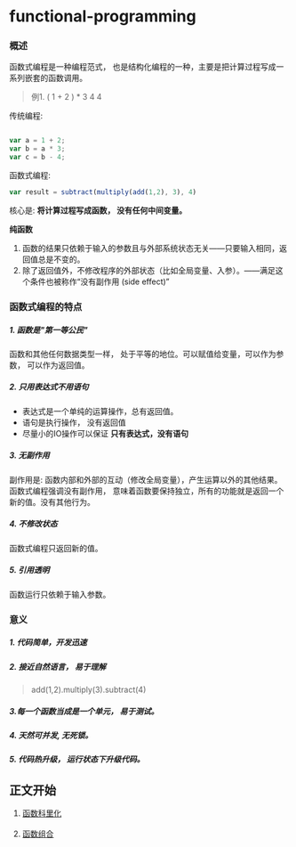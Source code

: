 # functional-programming

### 概述

函数式编程是一种编程范式， 也是结构化编程的一种，主要是把计算过程写成一系列嵌套的函数调用。

 > 例1. ( 1 + 2 ) \* 3 4 4 

传统编程:

```javascript

var a = 1 + 2;
var b = a * 3;
var c = b - 4;

```

函数式编程:

```javascript
var result = subtract(multiply(add(1,2), 3), 4)
```

核心是: **将计算过程写成函数， 没有任何中间变量。**

**纯函数** 
1. 函数的结果只依赖于输入的参数且与外部系统状态无关——只要输入相同，返回值总是不变的。
2. 除了返回值外，不修改程序的外部状态（比如全局变量、入参）。——满足这个条件也被称作“没有副作用 (side effect)”


### 函数式编程的特点

##### 1. 函数是"第一等公民"

函数和其他任何数据类型一样， 处于平等的地位。可以赋值给变量，可以作为参数， 可以作为返回值。

##### 2. 只用表达式不用语句

   - 表达式是一个单纯的运算操作，总有返回值。
   - 语句是执行操作， 没有返回值
   - 尽量小的IO操作可以保证 **只有表达式，没有语句**

##### 3. 无副作用

副作用是: 函数内部和外部的互动（修改全局变量），产生运算以外的其他结果。
函数式编程强调没有副作用， 意味着函数要保持独立，所有的功能就是返回一个新的值。没有其他行为。

##### 4. 不修改状态

函数式编程只返回新的值。

##### 5. 引用透明

函数运行只依赖于输入参数。

### 意义

##### 1. 代码简单，开发迅速

##### 2. 接近自然语言， 易于理解

 > add(1,2).multiply(3).subtract(4) 

##### 3.每一个函数当成是一个单元， 易于测试。

##### 4. 天然可并发, 无死锁。

##### 5. 代码热升级， 运行状态下升级代码。


## 正文开始

1. [函数科里化](https://github.com/zhaotianxiang/functional-programming/blob/master/doc/curry.md)
<br><br/>
2. [函数组合](https://github.com/zhaotianxiang/functional-programming/blob/master/doc/compose.md)

